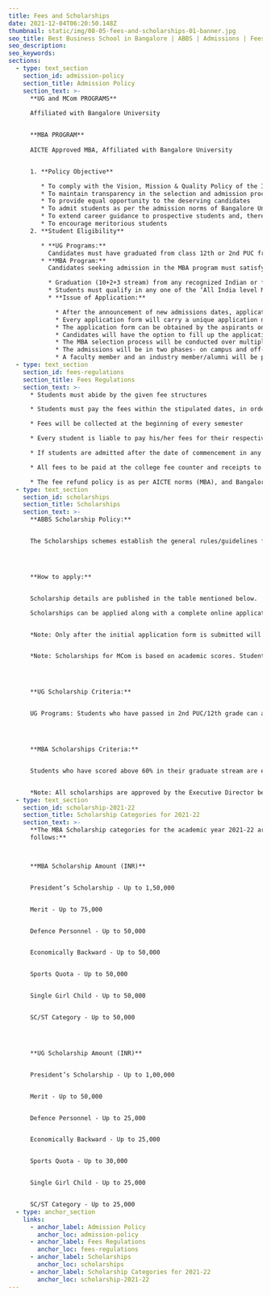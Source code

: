 ```yaml
---
title: Fees and Scholarships
date: 2021-12-04T06:20:50.148Z
thumbnail: static/img/08-05-fees-and-scholarships-01-banner.jpg
seo_title: Best Business School in Bangalore | ABBS | Admissions | Fees and Scholarships
seo_description: 
seo_keywords: 
sections:
  - type: text_section
    section_id: admission-policy
    section_title: Admission Policy
    section_text: >-
      **UG and MCom PROGRAMS**
      
      Affiliated with Bangalore University


      **MBA PROGRAM**
      
      AICTE Approved MBA, Affiliated with Bangalore University


      1. **Policy Objective**

         * To comply with the Vision, Mission & Quality Policy of the Institute
         * To maintain transparency in the selection and admission process
         * To provide equal opportunity to the deserving candidates
         * To admit students as per the admission norms of Bangalore University, Government of Karnataka and AICTE
         * To extend career guidance to prospective students and, thereby, help them choose the program of their choice
         * To encourage meritorious students
      2. **Student Eligibility**

         * **UG Programs:**
           Candidates must have graduated from class 12th or 2nd PUC from a recognized board.
         * **MBA Program:**
           Candidates seeking admission in the MBA program must satisfy the following eligibility norms:

           * Graduation (10+2+3 stream) from any recognized Indian or foreign university with a minimum of 50% (45% for Indian SC/ST candidates) aggregate marks.
           * Students must qualify in any one of the ‘All India level Management Entrance Examinations’ like CAT, XAT, GMAT or MAT/KMAT.
           * **Issue of Application:**

             * After the announcement of new admissions dates, applications and the application fees are obtained from candidates. 
             * Every application form will carry a unique application number. No application form will be considered for the admission selection process without the application number. 
             * The application form can be obtained by the aspirants only after remitting the application fee of Rs. 1,000/- (UG) and Rs. 2,000/- (MBA). 
             * Candidates will have the option to fill up the application online or on printed forms.
             * The MBA selection process will be conducted over multiple rounds since ABBS enrolls students who opt for multiple national entrance examinations such as MAT, CAT, XAT etc.
             * The admissions will be in two phases- on campus and off-campus at different centers (dates are announced separately). 
             * A faculty member and an industry member/alumni will be present on the panel for selection. Selection is based on the prescribed parameters given by the admission committee.
  - type: text_section
    section_id: fees-regulations
    section_title: Fees Regulations
    section_text: >-
      * Students must abide by the given fee structures

      * Students must pay the fees within the stipulated dates, in order to avoid late payment fines

      * Fees will be collected at the beginning of every semester

      * Every student is liable to pay his/her fees for their respective semesters

      * If students are admitted after the date of commencement in any given academic year, he/she shall pay the fees of the foregoing months at the time of enrolment.

      * All fees to be paid at the college fee counter and receipts to be collected for every payment made

      * The fee refund policy is as per AICTE norms (MBA), and Bangalore University norms for UG programs
  - type: text_section
    section_id: scholarships
    section_title: Scholarships
    section_text: >-
      **ABBS Scholarship Policy:** 


      The Scholarships schemes establish the general rules/guidelines for the grant and administration. ABBS student scholarships and awards are funded by ABBS and other donors/sponsors.




      **How to apply:**


      Scholarship details are published in the table mentioned below. 

      Scholarships can be applied along with a complete online application form, where applicants can select the type of scholarship. Alternatively, applicants can download the scholarship form, and submit the same to admissions@abbs.edu.in with the subject: ‘Scholarship Applicant 2021’, with the relevant attachments. 


      *Note: Only after the initial application form is submitted will the applicant be considered for scholarships.*


      *Note: Scholarships for MCom is based on academic scores. Students scoring above 75% will be eligible to apply. Scholarships up to 50,000/- will be awarded for meritorious students.*




      **UG Scholarship Criteria:**


      UG Programs: Students who have passed in 2nd PUC/12th grade can apply.




      **MBA Scholarships Criteria:**


      Students who have scored above 60% in their graduate stream are eligible to apply for the scholarship categories mentioned.


      *Note: All scholarships are approved by the Executive Director before disbursement.*
  - type: text_section
    section_id: scholarship-2021-22
    section_title: Scholarship Categories for 2021-22
    section_text: >-
      **The MBA Scholarship categories for the academic year 2021-22 are as
      follows:**



      **MBA Scholarship Amount (INR)**


      President’s Scholarship - Up to 1,50,000


      Merit - Up to 75,000


      Defence Personnel - Up to 50,000


      Economically Backward - Up to 50,000


      Sports Quota - Up to 50,000


      Single Girl Child - Up to 50,000


      SC/ST Category - Up to 50,000




      **UG Scholarship Amount (INR)**


      President’s Scholarship - Up to 1,00,000


      Merit - Up to 50,000


      Defence Personnel - Up to 25,000


      Economically Backward - Up to 25,000


      Sports Quota - Up to 30,000


      Single Girl Child - Up to 25,000


      SC/ST Category - Up to 25,000
  - type: anchor_section
    links:
      - anchor_label: Admission Policy
        anchor_loc: admission-policy
      - anchor_label: Fees Regulations
        anchor_loc: fees-regulations
      - anchor_label: Scholarships
        anchor_loc: scholarships
      - anchor_label: Scholarship Categories for 2021-22
        anchor_loc: scholarship-2021-22
---
```


